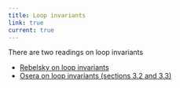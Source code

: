 ```yaml
---
title: Loop invariants
link: true
current: true
---
```

There are two readings on loop invariants

* [Rebelsky on loop invariants](../readings/loop-invariants)
* [Osera on loop invariants (sections 3.2 and 3.3)](https://www.cs.grinnell.edu/~rebelsky/Courses/CSC207/osera/chap03.pdf)

